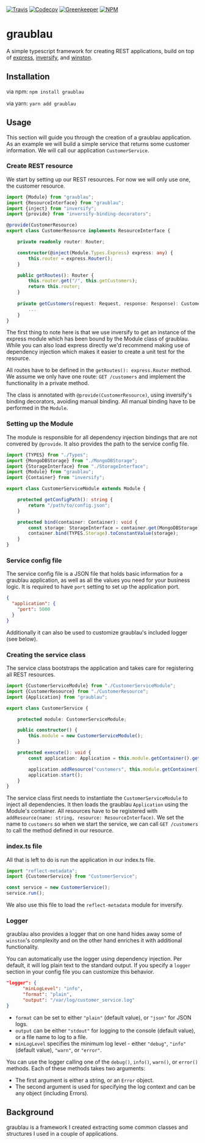 [![Travis](https://travis-ci.org/thornberger/graublau.svg?branch=master)](https://travis-ci.org/thornberger/graublau)
[![Codecov](https://codecov.io/gh/thornberger/graublau/branch/master/graph/badge.svg)](https://codecov.io/gh/thornberger/graublau)
[![Greenkeeper](https://badges.greenkeeper.io/thornberger/graublau.svg)](https://greenkeeper.io/)
[![NPM](https://img.shields.io/npm/v/graublau.svg)](https://www.npmjs.com/package/graublau)
# graublau
A simple typescript framework for creating REST applications, build on top of [express](https://expressjs.com), [inversify](https://github.com/inversify/InversifyJS), and [winston](https://github.com/winstonjs/winston).

## Installation
via npm:
`npm install graublau`

via yarn:
`yarn add graublau`

## Usage
This section will guide you through the creation of a graublau application. As an example we will build a simple service that returns some customer information. We will call our application `CustomerService`.

### Create REST resource
We start by setting up our REST resources. For now we will only use one, the customer resource.
```typescript
import {Module} from "graublau";
import {ResourceInterface} from "graublau";
import {inject} from "inversify";
import {provide} from "inversify-binding-decorators";

@provide(CustomerResource)
export class CustomerResource implements ResourceInterface {

    private readonly router: Router;

    constructor(@inject(Module.Types.Express) express: any) {
        this.router = express.Router();
    }

    public getRoutes(): Router {
        this.router.get("/", this.getCustomers);
        return this.router;
    }
    
    private getCustomers(request: Request, response: Response): Customer[] {
        ...
    }
}
```

The first thing to note here is that we use inversify to get an instance of the express module which has been bound by the Module class of graublau. While you can also load express directly we'd recommend making use of dependency injection which makes it easier to create a unit test for the resource.

All routes have to be defined in the `getRoutes(): express.Router` method. We assume we only have one route: `GET /customers` and implement the functionality in a private method.

The class is annotated with `@provide(CustomerResource)`, using inversify's binding decorators, avoiding manual binding. All manual binding have to be performed in the `Module`.

### Setting up the Module
The module is responsible for all dependency injection bindings that are not convered by `@provide`. It also provides the path to the service config file.

```typescript
import {TYPES} from "./Types";
import {MongoDBStorage} from "./MongoDBStorage";
import {StorageInterface} from "./StorageInterface";
import {Module} from "graublau";
import {Container} from "inversify";

export class CustomerServiceModule extends Module {

    protected getConfigPath(): string {
        return "/path/to/config.json";
    }

    protected bind(container: Container): void {
        const storage: StorageInterface = container.get(MongoDBStorage);
        container.bind(TYPES.Storage).toConstantValue(storage);
    }
}

```

### Service config file
The service config file is a JSON file that holds basic information for a graublau application, as well as all the values you need for your business logic.
It is required to have `port` setting to set up the application port.
```json
{
  "application": {
    "port": 5000
  }
}
```
Additionally it can also be used to customize graublau's included logger (see below).

   
### Creating the service class
The service class bootstraps the application and takes care for registering all REST resources.

```typescript
import {CustomerServiceModule} from "./CustomerServiceModule";
import {CustomerResource} from "./CustomerResource";
import {Application} from "graublau";

export class CustomerService {

    protected module: CustomerServiceModule;

    public constructor() {
        this.module = new CustomerServiceModule();
    }

    protected execute(): void {
        const application: Application = this.module.getContainer().get(Application);

        application.addResource("customers", this.module.getContainer().get(CustomerResource));
        application.start();
    }
}
```
The service class first needs to instantiate the `CustomerServiceModule` to inject all dependencies. It then loads the graublau `Application` using the Module's container.
All resources have to be registered with `addResource(name: string, resource: ResourceInterface)`. We set the name to `customers` so when we start the service, we can call `GET /customers` to call the method defined in our resource.

### index.ts file
All that is left to do is run the application in our index.ts file.

````typescript
import "reflect-metadata";
import {CustomerService} from "CustomerService";

const service = new CustomerService();
service.run();
````
We also use this file to load the `reflect-metadata` module for inversify.

### Logger
graublau also provides a logger that on one hand hides away some of `winston`'s complexity and on the other hand enriches it with additional functionality.

You can automatically use the logger using dependency injection. Per default, it will log plain text to the standard output. If you specify a `logger` section in your config file you can customize this behavior.
````json
"logger": {
      "minLogLevel": "info",
      "format": "plain",
      "output": "/var/log/customer_service.log"
}
````
* `format` can be set to either `"plain"` (default value), or `"json"` for JSON logs.
* `output` can be either `"stdout"` for logging to the console (default value), or a file name to log to a file.
* `minLogLevel` specifies the minimum log level - either `"debug"`, `"info"` (default value), `"warn"`, or `"error"`.

You can use the logger calling one of the `debug()`, `info()`, `warn()`, or `error()` methods.
Each of these methods takes two arguments:
* The first argument is either a string, or an `Error` object.
* The second argument is used for specifying the log context and can be any object (including Errors).


## Background
graublau is a framework I created extracting some common classes and structures I used in a couple of applications.

